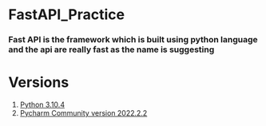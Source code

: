 # FastAPI_Practice
### Fast API is the framework which is built using python language and the api are really fast as the name is suggesting
# Versions 
1. [Python 3.10.4](https://www.python.org/downloads/release/python-3104/)
2. [Pycharm Community version 2022.2.2](https://www.jetbrains.com/pycharm/download/download-thanks.html?platform=windows&code=PCC)
